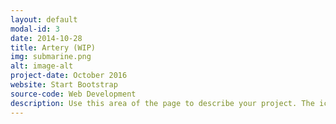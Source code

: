 ```yaml
---
layout: default
modal-id: 3
date: 2014-10-28
title: Artery (WIP)
img: submarine.png
alt: image-alt
project-date: October 2016
website: Start Bootstrap
source-code: Web Development
description: Use this area of the page to describe your project. The icon above is part of a free icon set by <a href="https://sellfy.com/p/8Q9P/jV3VZ/">Flat Icons</a>. On their website, you can download their free set with 16 icons, or you can purchase the entire set with 146 icons for only $12!
---
```

